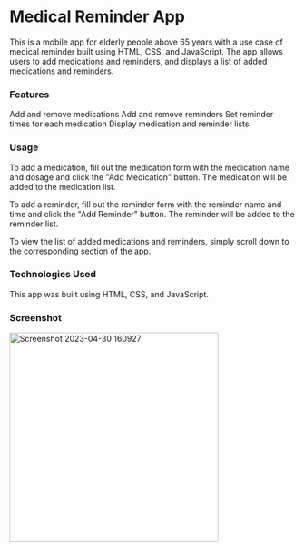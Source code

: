 # Medical Reminder App

This is a mobile app for elderly people above 65 years with a use case of medical reminder built using HTML, CSS, and JavaScript. The app allows users to add medications and reminders, and displays a list of added medications and reminders.

### Features

Add and remove medications
Add and remove reminders
Set reminder times for each medication
Display medication and reminder lists

### Usage

To add a medication, fill out the medication form with the medication name and dosage and click the "Add Medication" button. The medication will be added to the medication list.

To add a reminder, fill out the reminder form with the reminder name and time and click the "Add Reminder" button. The reminder will be added to the reminder list.

To view the list of added medications and reminders, simply scroll down to the corresponding section of the app.

### Technologies Used

This app was built using HTML, CSS, and JavaScript.

### Screenshot

<img width="368" alt="Screenshot 2023-04-30 160927" src="https://user-images.githubusercontent.com/129672129/235348981-6fa6b156-5a4f-4682-bc10-6794a22c0707.png">


